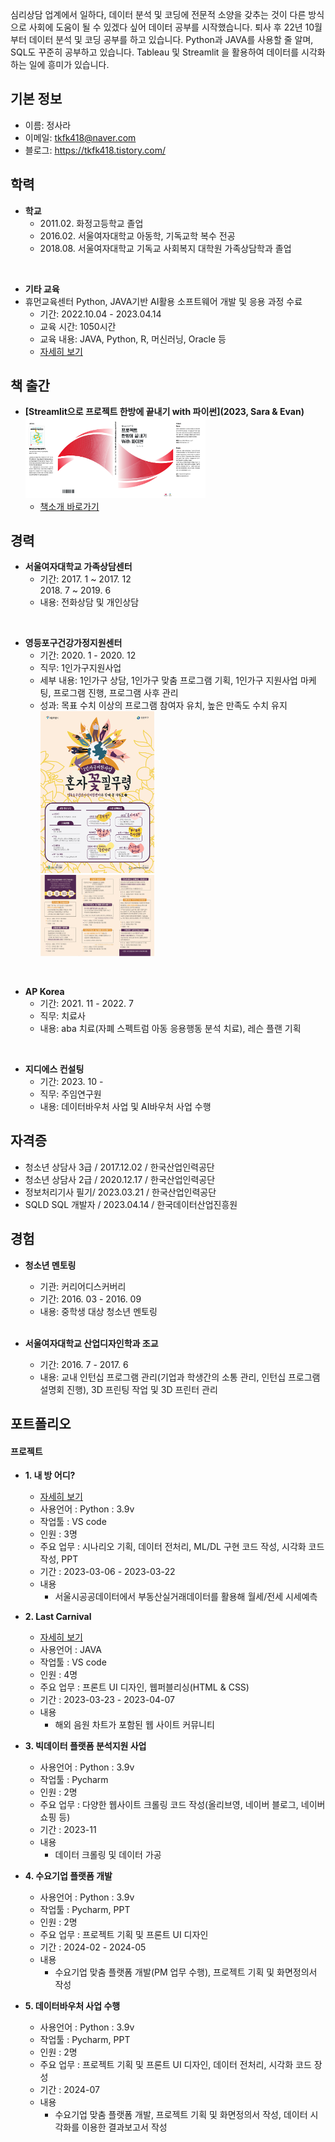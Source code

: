 심리상담 업계에서 일하다, 데이터 분석 및 코딩에 전문적 소양을 갖추는 것이 다른 방식으로 사회에 도움이 될 수 있겠다 싶어 데이터 공부를 시작했습니다. 퇴사 후 22년 10월부터 데이터 분석 및 코딩 공부를 하고 있습니다. Python과 JAVA를 사용할 줄 알며, SQL도 꾸준히 공부하고 있습니다. Tableau 및 Streamlit 을 활용하여 데이터를 시각화하는 일에 흥미가 있습니다.

## 기본 정보
- 이름: 정사라
- 이메일: tkfk418@naver.com
- 블로그: https://tkfk418.tistory.com/

## 학력
- **학교**
    + 2011.02. 화정고등학교 졸업
    + 2016.02. 서울여자대학교 아동학, 기독교학 복수 전공
    + 2018.08. 서울여자대학교 기독교 사회복지 대학원 가족상담학과 졸업
<br>

- **기타 교육**
- 휴먼교육센터 Python, JAVA기반 AI활용 소프트웨어 개발 및 응용  과정 수료
    - 기간: 2022.10.04 - 2023.04.14
    - 교육 시간: 1050시간
    - 교육 내용: JAVA, Python, R, 머신러닝, Oracle 등
    - [자세히 보기](https://github.com/tkfk418/human_edu)

## 책 출간
- **[Streamlit으로 프로젝트 한방에 끝내기 with 파이썬](2023, Sara & Evan)**
<img src="/image/book.jpg" width="60%" height="50%"  alt="poster"></img>
    - [책소개 바로가기](https://tkfk418.tistory.com/entry/%E3%85%8A%E3%85%8D%E3%85%8C)

## 경력
- **서울여자대학교 가족상담센터**
    + 기간: 2017. 1 ~ 2017. 12<br>
            2018. 7 ~ 2019. 6
    + 내용: 전화상담 및 개인상담
<br>

- **영등포구건강가정지원센터**
    + 기간: 2020. 1 - 2020. 12
    + 직무: 1인가구지원사업
    + 세부 내용: 1인가구 상담, 1인가구 맞춤 프로그램 기획, 1인가구 지원사업 마케팅, 프로그램 진행, 프로그램 사후 관리
    + 성과: 목표 수치 이상의 프로그램 참여자 유치, 높은 만족도 수치 유지   
<img src="/image/혼자꽃필무렵_포스터.jpg" width="40%" height="30%" alt="poster"></img><br>
<img src="/image/혼자꽃필무렵_리플렛.jpg" width="40%" height="30%"  alt="poster"></img>
<br>

- **AP Korea**
    + 기간: 2021. 11 - 2022. 7
    + 직무: 치료사
    + 내용: aba 치료(자폐 스펙트럼 아동 응용행동 분석 치료), 레슨 플랜 기획
<br>

- **지디에스 컨설팅**
    + 기간: 2023. 10 - 
    + 직무: 주임연구원
    + 내용: 데이터바우처 사업 및 AI바우처 사업 수행

## 자격증
- 청소년 상담사 3급 / 2017.12.02 / 한국산업인력공단
- 청소년 상담사 2급 / 2020.12.17 / 한국산업인력공단
- 정보처리기사 필기/ 2023.03.21 / 한국산업인력공단
- SQLD SQL 개발자 / 2023.04.14 / 한국데이터산업진흥원


## 경험
+ **청소년 멘토링**
    + 기관: 커리어디스커버리
    + 기간: 2016. 03 - 2016. 09
    + 내용: 중학생 대상 청소년 멘토링
    <br>

+ **서울여자대학교 산업디자인학과 조교**
    + 기간: 2016. 7 - 2017. 6
    + 내용: 교내 인턴십 프로그램 관리(기업과 학생간의 소통 관리, 인턴십 프로그램 설명회 진행), 3D 프린팅 작업 및 3D 프린터 관리

## 포트폴리오
#### 프로젝트
- **1. 내 방 어디?**
    - [자세히 보기](https://github.com/tkfk418/project1)
    - 사용언어 : Python : 3.9v
    - 작업툴 : VS code
    - 인원 : 3명
    - 주요 업무 : 시나리오 기획, 데이터 전처리, ML/DL 구현 코드 작성, 시각화 코드 작성, PPT
    - 기간 : 2023-03-06 - 2023-03-22
    - 내용
        - 서울시공공데이터에서 부동산실거래데이터를 활용해 월세/전세 시세예측

- **2. Last Carnival**
    - [자세히 보기](https://github.com/tkfk418/java_python_ai_01)
    - 사용언어 : JAVA
    - 작업툴 : VS code
    - 인원 : 4명
    - 주요 업무 : 프론트 UI 디자인, 웹퍼블리싱(HTML & CSS)
    - 기간 : 2023-03-23 - 2023-04-07
    - 내용
        - 해외 음원 차트가 포함된 웹 사이트 커뮤니티

- **3. 빅데이터 플랫폼 분석지원 사업**
    - 사용언어 : Python : 3.9v
    - 작업툴 : Pycharm
    - 인원 : 2명
    - 주요 업무 : 다양한 웹사이트 크롤링 코드 작성(올리브영, 네이버 블로그, 네이버 쇼핑 등)
    - 기간 : 2023-11
    - 내용
        - 데이터 크롤링 및 데이터 가공

- **4. 수요기업 플랫폼 개발**
    - 사용언어 : Python : 3.9v
    - 작업툴 : Pycharm, PPT
    - 인원 : 2명
    - 주요 업무 : 프로젝트 기획 및 프론트 UI 디자인
    - 기간 : 2024-02 - 2024-05
    - 내용
        - 수요기업 맞춤 플랫폼 개발(PM 업무 수행), 프로젝트 기획 및 화면정의서 작성

- **5. 데이터바우처 사업 수행**
    - 사용언어 : Python : 3.9v
    - 작업툴 : Pycharm, PPT
    - 인원 : 2명
    - 주요 업무 : 프로젝트 기획 및 프론트 UI 디자인, 데이터 전처리, 시각화 코드 장성
    - 기간 : 2024-07
    - 내용
        - 수요기업 맞춤 플랫폼 개발, 프로젝트 기획 및 화면정의서 작성, 데이터 시각화를 이용한 결과보고서 작성
